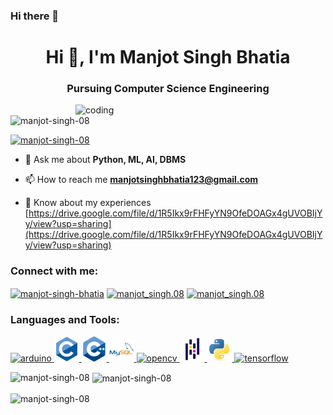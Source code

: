 ### Hi there 👋

<h1 align="center">Hi 👋, I'm Manjot Singh Bhatia</h1>
<h3 align="center">Pursuing Computer Science Engineering</h3>

<img align="right" alt="coding" width="400" src="https://camo.githubusercontent.com/cae12fddd9d6982901d82580bdf321d81fb299141098ca1c2d4891870827bf17/68747470733a2f2f6d69726f2e6d656469756d2e636f6d2f6d61782f313336302f302a37513379765349765f7430696f4a2d5a2e676966">

<p align="left"> <img src="https://komarev.com/ghpvc/?username=manjot-singh-08&label=Profile%20views&color=0e75b6&style=flat" alt="manjot-singh-08" /> </p>

<p align="left"> <a href="https://github.com/ryo-ma/github-profile-trophy"><img src="https://github-profile-trophy.vercel.app/?username=manjot-singh-08" alt="manjot-singh-08" /></a> </p>

- 💬 Ask me about **Python, ML, AI, DBMS**

- 📫 How to reach me **manjotsinghbhatia123@gmail.com**

- 📄 Know about my experiences [https://drive.google.com/file/d/1R5Ikx9rFHFyYN9OfeDOAGx4gUVOBIjYy/view?usp=sharing](https://drive.google.com/file/d/1R5Ikx9rFHFyYN9OfeDOAGx4gUVOBIjYy/view?usp=sharing)

<h3 align="left">Connect with me:</h3>
<p align="left">
<a href="https://linkedin.com/in/manjot-singh-bhatia" target="blank"><img align="center" src="https://raw.githubusercontent.com/rahuldkjain/github-profile-readme-generator/master/src/images/icons/Social/linked-in-alt.svg" alt="manjot-singh-bhatia" height="30" width="40" /></a>
<a href="https://instagram.com/manjot_singh.08" target="blank"><img align="center" src="https://raw.githubusercontent.com/rahuldkjain/github-profile-readme-generator/master/src/images/icons/Social/instagram.svg" alt="manjot_singh.08" height="30" width="40" /></a>
<a href="https://discord.gg/manjot_singh.08" target="blank"><img align="center" src="https://raw.githubusercontent.com/rahuldkjain/github-profile-readme-generator/master/src/images/icons/Social/discord.svg" alt="manjot_singh.08" height="30" width="40" /></a>
</p>

<h3 align="left">Languages and Tools:</h3>
<p align="left"> <a href="https://www.arduino.cc/" target="_blank" rel="noreferrer"> <img src="https://cdn.worldvectorlogo.com/logos/arduino-1.svg" alt="arduino" width="40" height="40"/> </a> <a href="https://www.cprogramming.com/" target="_blank" rel="noreferrer"> <img src="https://raw.githubusercontent.com/devicons/devicon/master/icons/c/c-original.svg" alt="c" width="40" height="40"/> </a> <a href="https://www.w3schools.com/cpp/" target="_blank" rel="noreferrer"> <img src="https://raw.githubusercontent.com/devicons/devicon/master/icons/cplusplus/cplusplus-original.svg" alt="cplusplus" width="40" height="40"/> </a> <a href="https://www.mysql.com/" target="_blank" rel="noreferrer"> <img src="https://raw.githubusercontent.com/devicons/devicon/master/icons/mysql/mysql-original-wordmark.svg" alt="mysql" width="40" height="40"/> </a> <a href="https://opencv.org/" target="_blank" rel="noreferrer"> <img src="https://www.vectorlogo.zone/logos/opencv/opencv-icon.svg" alt="opencv" width="40" height="40"/> </a> <a href="https://pandas.pydata.org/" target="_blank" rel="noreferrer"> <img src="https://raw.githubusercontent.com/devicons/devicon/2ae2a900d2f041da66e950e4d48052658d850630/icons/pandas/pandas-original.svg" alt="pandas" width="40" height="40"/> </a> <a href="https://www.python.org" target="_blank" rel="noreferrer"> <img src="https://raw.githubusercontent.com/devicons/devicon/master/icons/python/python-original.svg" alt="python" width="40" height="40"/> </a> <a href="https://www.tensorflow.org" target="_blank" rel="noreferrer"> <img src="https://www.vectorlogo.zone/logos/tensorflow/tensorflow-icon.svg" alt="tensorflow" width="40" height="40"/> </a> </p>

<p><img align="left" src="https://github-readme-stats.vercel.app/api/top-langs?username=manjot-singh-08&show_icons=true&locale=en&layout=compact" alt="manjot-singh-08" /></p>

<p>&nbsp;<img align="center" src="https://github-readme-stats.vercel.app/api?username=manjot-singh-08&show_icons=true&locale=en" alt="manjot-singh-08" /></p>

<p><img align="center" src="https://github-readme-streak-stats.herokuapp.com/?user=manjot-singh-08&" alt="manjot-singh-08" /></p>
